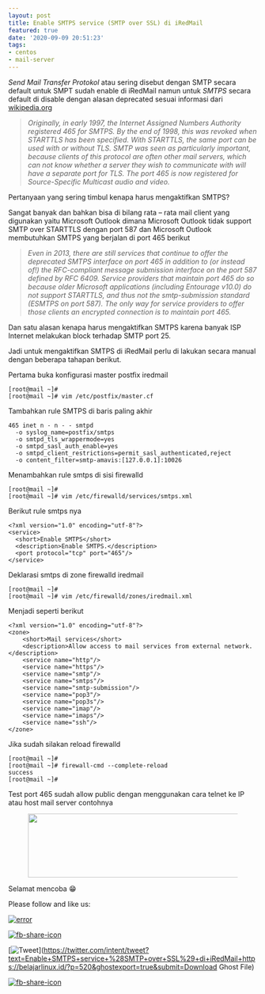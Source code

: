 ```yaml
---
layout: post
title: Enable SMTPS service (SMTP over SSL) di iRedMail
featured: true
date: '2020-09-09 20:51:23'
tags:
- centos
- mail-server
---
```


_Send Mail Transfer Protokol_ atau sering disebut dengan SMTP secara default untuk SMPT sudah enable di iRedMail namun untuk _SMTPS_ secara default di disable dengan alasan deprecated sesuai informasi dari [wikipedia.org](http://en.wikipedia.org/wiki/SMTPS)

> _Originally, in early 1997, the Internet Assigned Numbers Authority registered 465 for SMTPS. By the end of 1998, this was revoked when STARTTLS has been specified. With STARTTLS, the same port can be used with or without TLS. SMTP was seen as particularly important, because clients of this protocol are often other mail servers, which can not know whether a server they wish to communicate with will have a separate port for TLS. The port 465 is now registered for Source-Specific Multicast audio and video._

Pertanyaan yang sering timbul kenapa harus mengaktifkan SMTPS?

Sangat banyak dan bahkan bisa di bilang rata – rata mail client yang digunakan yaitu Microsoft Outlook dimana Microsoft Outlook tidak support SMTP over STARTTLS dengan port 587 dan Microsoft Outlook membutuhkan SMTPS yang berjalan di port 465 berikut

> _Even in 2013, there are still services that continue to offer the deprecated SMTPS interface on port 465 in addition to (or instead of!) the RFC-compliant message submission interface on the port 587 defined by RFC 6409. Service providers that maintain port 465 do so because older Microsoft applications (including Entourage v10.0) do not support STARTTLS, and thus not the smtp-submission standard (ESMTPS on port 587). The only way for service providers to offer those clients an encrypted connection is to maintain port 465._

Dan satu alasan kenapa harus mengaktifkan SMTPS karena banyak ISP Internet melakukan block terhadap SMTP port 25.

Jadi untuk mengaktifkan SMTPS di iRedMail perlu di lakukan secara manual dengan beberapa tahapan berikut.

Pertama buka konfigurasi master postfix iredmail

    [root@mail ~]#
    [root@mail ~]# vim /etc/postfix/master.cf

Tambahkan rule SMTPS di baris paling akhir

    465 inet n - n - - smtpd
      -o syslog_name=postfix/smtps
      -o smtpd_tls_wrappermode=yes
      -o smtpd_sasl_auth_enable=yes
      -o smtpd_client_restrictions=permit_sasl_authenticated,reject
      -o content_filter=smtp-amavis:[127.0.0.1]:10026

Menambahkan rule smtps di sisi firewalld

    [root@mail ~]#
    [root@mail ~]# vim /etc/firewalld/services/smtps.xml

Berikut rule smtps nya

    <?xml version="1.0" encoding="utf-8"?>
    <service>
      <short>Enable SMTPS</short>
      <description>Enable SMTPS.</description>
      <port protocol="tcp" port="465"/>
    </service>

Deklarasi smtps di zone firewalld iredmail

    [root@mail ~]#
    [root@mail ~]# vim /etc/firewalld/zones/iredmail.xml

Menjadi seperti berikut

    <?xml version="1.0" encoding="utf-8"?>
    <zone>
        <short>Mail services</short>
        <description>Allow access to mail services from external network.</description>
        <service name="http"/>
        <service name="https"/>
        <service name="smtp"/>
        <service name="smtps"/>
        <service name="smtp-submission"/>
        <service name="pop3"/>
        <service name="pop3s"/>
        <service name="imap"/>
        <service name="imaps"/>
        <service name="ssh"/>
    </zone>

Jika sudah silakan reload firewalld

    [root@mail ~]#
    [root@mail ~]# firewall-cmd --complete-reload
    success
    [root@mail ~]#

Test port 465 sudah allow public dengan menggunakan cara telnet ke IP atau host mail server contohnya

<figure class="wp-block-image size-large"><img loading="lazy" width="719" height="129" src="/content/images/wordpress/2020/09/test.png" alt="" class="wp-image-521" srcset="/content/images/wordpress/2020/09/test.png 719w, /content/images/wordpress/2020/09/test-300x54.png 300w" sizes="(max-width: 719px) 100vw, 719px"></figure>

Selamat mencoba 😁

Please follow and like us:

[![error](/wp-content/plugins/ultimate-social-media-icons/images/follow_subscribe.png)](https://api.follow.it/widgets/icon/VHc3d1lpVGdwRnE5QnV0eERCNUx5RCtvTTVoUkNYS3NNRmd5eVhlQW9tNXRHS3VTbGh6Y0NybkRJRS8zSGpjRDVZb1ZGMlNTSEpJYUpuZzZqNzdnd3VSN3dwM2VlQTF6ejJEaGV5UGRUbnlEcHFNd3luYTV4ZTZtUGowVWI2Q2x8M2kzdnBEeUIrUk5xOFI5TXZ3cHF3bFNQRkRJSGhUNGdrRFd0TlNtdE1OWT0=/OA==/)

[![fb-share-icon](/wp-content/plugins/ultimate-social-media-icons/images/visit_icons/fbshare_bck.png "Facebook Share")](https://www.facebook.com/sharer/sharer.php?u=https%3A%2F%2Fbelajarlinux.id%2F%3Fp%3D520%26ghostexport%3Dtrue%26submit%3DDownload+Ghost+File)

[![Tweet](/wp-content/plugins/ultimate-social-media-icons/images/visit_icons/en_US_Tweet.svg "Tweet")](https://twitter.com/intent/tweet?text=Enable+SMTPS+service+%28SMTP+over+SSL%29+di+iRedMail+https://belajarlinux.id/?p=520&ghostexport=true&submit=Download Ghost File)

[![fb-share-icon](/wp-content/plugins/ultimate-social-media-icons/images/share_icons/Pinterest_Save/en_US_save.svg "Pin Share")](#)

<!--kg-card-end: html-->
